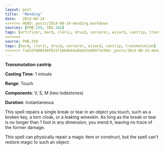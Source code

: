 ```yaml
---
layout: post
title:  "Mending"
date:   2014-08-24
<<<<<<< HEAD:_posts/2014-08-24-mending.markdown
sources: [PHB.259, SRD.164]
tags: [artificer, bard, cleric, druid, sorcerer, wizard, cantrip, transmutation]
=======
source: PHB.259
tags: [bard, cleric, druid, sorcerer, wizard, cantrip, transmutation]
>>>>>>> fad25f008430f031f16b0eb4a6b691e869f24366:_posts/2014-08-24-mending.md
---
```


**Transmutation cantrip**

**Casting Time**: 1 minute

**Range**: Touch

**Components**: V, S, M (two lodestones)

**Duration**: Instantaneous

This spell repairs a single break or tear in an object you touch, such as a broken key, a torn cloak, or a leaking wineskin. As long as the break or tear is no longer than 1 foot in any dimension, you mend it, leaving no trace of the former damage.

This spell can physically repair a magic item or construct, but the spell can't restore magic to such an object.

